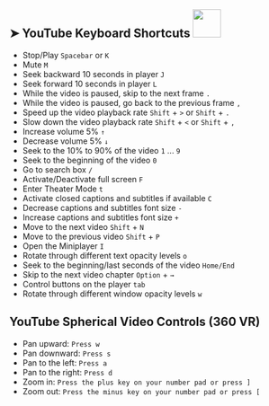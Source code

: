## ➤ YouTube Keyboard Shortcuts   <img src="https://media.giphy.com/media/WUlplcMpOCEmTGBtBW/giphy.gif" width="50">
* Stop/Play  ```Spacebar``` or ```K```
* Mute  ```M```
* Seek backward 10 seconds in player ```J```
* Seek forward 10 seconds in player ```L```
* While the video is paused, skip to the next frame ```.```
* While the video is paused, go back to the previous frame ```,```
* Speed up the video playback rate ```Shift``` + ```>``` or ```Shift``` + ```.```
* Slow down the video playback rate ```Shift``` + ```<``` or ```Shift``` + ```,```
* Increase volume 5% ```↑```
* Decrease volume 5% ```↓```
* Seek to the 10% to 90% of the video ```1``` ... ```9```
* Seek to the beginning of the video ```0```
* Go to search box ```/```
* Activate/Deactivate full screen ```F```
* Enter Theater Mode ```t```
* Activate closed captions and subtitles if available ```C```
* Decrease captions and subtitles font size ```-```
* Increase captions and subtitles font size ```+```
* Move to the next video ```Shift``` + ```N```
* Move to the previous video ```Shift``` + ```P```
* Open the Miniplayer ```I```
* Rotate through different text opacity levels ```o```
* Seek to the beginning/last seconds of the video ``` Home/End ```
* Skip to the next video chapter ```Option``` + ```→ ```
* Control buttons on the player ```tab```
* Rotate through different window opacity levels ```w```


## YouTube Spherical Video Controls (360 VR)
* Pan upward: ```Press w```
* Pan downward: ```Press s```
* Pan to the left: ```Press a```
* Pan to the right: ```Press d```
* Zoom in: ```Press the plus key on your number pad or press ]``` 
* Zoom out: ```Press the minus key on your number pad or press [```